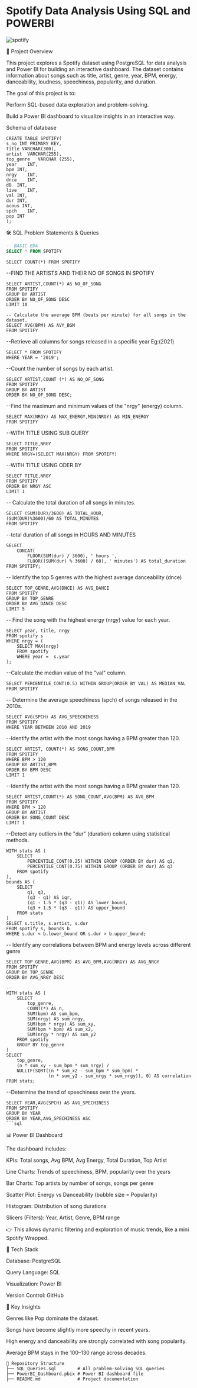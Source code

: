 # Spotify Data Analysis Using SQL and POWERBI

![spotify](https://encrypted-tbn0.gstatic.com/images?q=tbn:ANd9GcR6VtBWC1lONAiSvXN3A67wGUpge2HTIo6JIg&s)


📌 Project Overview

This project explores a Spotify dataset using PostgreSQL for data analysis and Power BI for building an interactive dashboard.
The dataset contains information about songs such as title, artist, genre, year, BPM, energy, danceability, loudness, speechiness, popularity, and duration.

The goal of this project is to:

Perform SQL-based data exploration and problem-solving.

Build a Power BI dashboard to visualize insights in an interactive way.

Schema of database
```
CREATE TABLE SPOTIFY(
s_no INT PRIMARY KEY,	
title VARCHAR(300),
artist	VARCHAR(255),
top_genre	VARCHAR (255),
year	INT,
bpm	INT,
nrgy	INT,
dnce	INT,
dB	INT,
live	INT,
val	INT,
dur	INT,
acous INT,
spch	INT,
pop INT
);
```
🛠️ SQL Problem Statements & Queries
```sql
-- BASIC EDA
SELECT * FROM SPOTIFY
```
```
SELECT COUNT(*) FROM SPOTIFY
```
--FIND THE ARTISTS AND THEIR NO OF SONGS IN SPOTIFY
```
SELECT ARTIST,COUNT(*) AS NO_OF_SONG
FROM SPOTIFY
GROUP BY ARTIST
ORDER BY NO_OF_SONG DESC
LIMIT 10
```
```
-- Calculate the average BPM (beats per minute) for all songs in the dataset.
SELECT AVG(BPM) AS AVY_BGM
FROM SPOTIFY
```
--Retrieve all columns for songs released in a specific year Eg:(2021)
```
SELECT * FROM SPOTIFY 
WHERE YEAR = '2019';
```

--Count the number of songs by each artist.
```
SELECT ARTIST,COUNT (*) AS NO_OF_SONG
FROM SPOTIFY
GROUP BY ARTIST
ORDER BY NO_OF_SONG DESC;
```
--Find the maximum and minimum values of the "nrgy" (energy) column.
```
SELECT MAX(NRGY) AS MAX_ENERGY,MIN(NRGY) AS MIN_ENERGY
FROM SPOTIFY
```

--WITH TITLE USING SUB QUERY
```
SELECT TITLE,NRGY
FROM SPOTIFY
WHERE NRGY=(SELECT MAX(NRGY) FROM SPOTIFY)
```

--WITH TITLE USING ODER BY
```
SELECT TITLE,NRGY
FROM SPOTIFY
ORDER BY NRGY ASC
LIMIT 1
```

-- Calculate the total duration of all songs in minutes.
```
SELECT (SUM(DUR)/3600) AS TOTAL_HOUR,
(SUM(DUR)%3600)/60 AS TOTAL_MINUTES
FROM SPOTIFY
```

--total duration of all songs in HOURS AND MINUTES
```
SELECT 
    CONCAT(
        FLOOR(SUM(dur) / 3600), ' hours ',
        FLOOR((SUM(dur) % 3600) / 60), ' minutes') AS total_duration
FROM SPOTIFY;
```

-- Identify the top 5 genres with the highest average danceability (dnce)
```
SELECT TOP_GENRE,AVG(DNCE) AS AVG_DANCE
FROM SPOTIFY
GROUP BY TOP_GENRE
ORDER BY AVG_DANCE DESC
LIMIT 5
```

-- Find the song with the highest energy (nrgy) value for each year.
```
SELECT year, title, nrgy
FROM spotify s
WHERE nrgy = (
    SELECT MAX(nrgy)
    FROM spotify
    WHERE year =  s.year
);
```
--Calculate the median value of the "val" column.
```
SELECT PERCENTILE_CONT(0.5) WITHIN GROUP(ORDER BY VAL) AS MEDIAN_VAL
FROM SPOTIFY
```
-- Determine the average speechiness (spch) of songs released in the 2010s.
```
SELECT AVG(SPCH) AS AVG_SPEECHINESS
FROM SPOTIFY
WHERE YEAR BETWEEN 2010 AND 2019
```            
--Identify the artist with the most songs having a BPM greater than 120.
```
SELECT ARTIST, COUNT(*) AS SONG_COUNT,BPM
FROM SPOTIFY
WHERE BPM > 120
GROUP BY ARTIST,BPM
ORDER BY BPM DESC
LIMIT 1
```

--Identify the artist with the most songs having a BPM greater than 120.
```
SELECT ARTIST,COUNT(*) AS SONG_COUNT,AVG(BPM) AS AVG_BPM
FROM SPOTIFY
WHERE BPM > 120
GROUP BY ARTIST
ORDER BY SONG_COUNT DESC
LIMIT 1
```
--Detect any outliers in the "dur" (duration) column using statistical methods.
```
WITH stats AS (
    SELECT 
        PERCENTILE_CONT(0.25) WITHIN GROUP (ORDER BY dur) AS q1,
        PERCENTILE_CONT(0.75) WITHIN GROUP (ORDER BY dur) AS q3
    FROM spotify
),
bounds AS (
    SELECT 
        q1, q3, 
        (q3 - q1) AS iqr,
        (q1 - 1.5 * (q3 - q1)) AS lower_bound,
        (q3 + 1.5 * (q3 - q1)) AS upper_bound
    FROM stats
)
SELECT s.title, s.artist, s.dur
FROM spotify s, bounds b
WHERE s.dur < b.lower_bound OR s.dur > b.upper_bound;
```
-- Identify any correlations between BPM and energy levels across different genre
```
SELECT TOP_GENRE,AVG(BPM) AS AVG_BPM,AVG(NRGY) AS AVG_NRGY
FROM SPOTIFY
GROUP BY TOP_GENRE
ORDER BY AVG_NRGY DESC

--
WITH stats AS (
    SELECT 
        top_genre,
        COUNT(*) AS n,
        SUM(bpm) AS sum_bpm,
        SUM(nrgy) AS sum_nrgy,
        SUM(bpm * nrgy) AS sum_xy,
        SUM(bpm * bpm) AS sum_x2,
        SUM(nrgy * nrgy) AS sum_y2
    FROM spotify
    GROUP BY top_genre
)
SELECT 
    top_genre,
    (n * sum_xy - sum_bpm * sum_nrgy) /
    NULLIF(SQRT((n * sum_x2 - sum_bpm * sum_bpm) * 
                (n * sum_y2 - sum_nrgy * sum_nrgy)), 0) AS correlation
FROM stats;
```
--Determine the trend of speechiness over the years.
```
SELECT YEAR,AVG(SPCH) AS AVG_SPECHINESS
FROM SPOTIFY
GROUP BY YEAR
ORDER BY YEAR,AVG_SPECHINESS ASC
```sql
```
📊 Power BI Dashboard

The dashboard includes:

KPIs: Total songs, Avg BPM, Avg Energy, Total Duration, Top Artist

Line Charts: Trends of speechiness, BPM, popularity over the years

Bar Charts: Top artists by number of songs, songs per genre

Scatter Plot: Energy vs Danceability (bubble size = Popularity)

Histogram: Distribution of song durations

Slicers (Filters): Year, Artist, Genre, BPM range

👉 This allows dynamic filtering and exploration of music trends, like a mini Spotify Wrapped.

🚀 Tech Stack

Database: PostgreSQL

Query Language: SQL

Visualization: Power BI

Version Control: GitHub

📌 Key Insights

Genres like Pop dominate the dataset.

Songs have become slightly more speechy in recent years.

High energy and danceability are strongly correlated with song popularity.

Average BPM stays in the 100–130 range across decades.
```
📂 Repository Structure
├── SQL_Queries.sql        # All problem-solving SQL queries
├── PowerBI_Dashboard.pbix # Power BI dashboard file
├── README.md              # Project documentation
```
